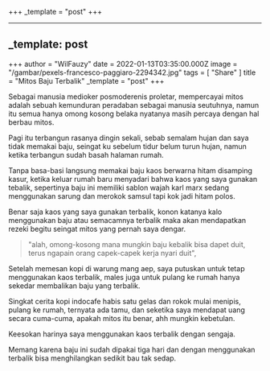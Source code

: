+++
_template = "post"
+++



---
_template: post
---

+++
author = "WilFauzy"
date = 2022-01-13T03:35:00.000Z
image = "/gambar/pexels-francesco-paggiaro-2294342.jpg"
tags = [ "Share" ]
title = "Mitos Baju Terbalik"
_template = "post"
+++

Sebagai manusia medioker posmoderenis proletar, mempercayai mitos adalah sebuah kemunduran peradaban sebagai manusia seutuhnya, namun itu semua hanya omong kosong belaka nyatanya masih percaya dengan hal berbau mitos.

Pagi itu terbangun rasanya dingin sekali, sebab semalam hujan dan saya tidak memakai baju, seingat ku sebelum tidur belum turun hujan, namun ketika terbangun sudah basah halaman rumah.

Tanpa basa-basi langsung memakai baju kaos berwarna hitam disamping kasur, ketika keluar rumah baru menyadari bahwa kaos yang saya gunakan tebalik, sepertinya baju ini memiliki sablon wajah karl marx sedang menggunakan sarung dan merokok samsul tapi kok jadi hitam polos.

Benar saja kaos yang saya gunakan terbalik, konon katanya kalo menggunakan baju atau semacamnya terbalik maka akan mendapatkan rezeki begitu seingat mitos yang pernah saya dengar.

> "alah, omong-kosong mana mungkin baju kebalik bisa dapet duit, terus ngapain orang capek-capek kerja nyari duit",

Setelah memesan kopi di warung mang aep, saya putuskan untuk tetap menggunakan kaos terbalik, males juga untuk pulang ke rumah hanya sekedar membalikan baju yang terbalik.

Singkat cerita kopi indocafe habis satu gelas dan rokok mulai menipis, pulang ke rumah, ternyata ada tamu, dan seketika saya mendapat uang secara cuma-cuma, apakah mitos itu benar, ahh mungkin kebetulan.

Keesokan harinya saya menggunakan kaos terbalik dengan sengaja.

Memang karena baju ini sudah dipakai tiga hari dan dengan menggunakan terbalik bisa menghilangkan sedikit bau tak sedap.
